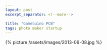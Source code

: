 ```yaml
---
layout: post
excerpt_separator: <!--more-->

title: "Gamebuino PCB"
tags: photo maker startup
---
```


{% picture /assets/images/2013-06-08.jpg %}
<!--more-->